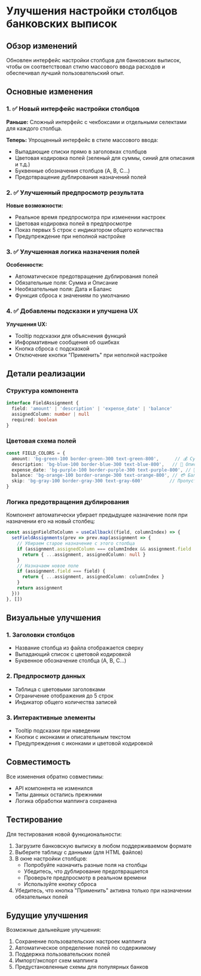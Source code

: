 # Улучшения настройки столбцов банковских выписок

## Обзор изменений

Обновлен интерфейс настройки столбцов для банковских выписок, чтобы он соответствовал стилю массового ввода расходов и обеспечивал лучший пользовательский опыт.

## Основные изменения

### 1. ✅ Новый интерфейс настройки столбцов

**Раньше:** Сложный интерфейс с чекбоксами и отдельными селектами для каждого столбца.

**Теперь:** Упрощенный интерфейс в стиле массового ввода:
- Выпадающие списки прямо в заголовках столбцов
- Цветовая кодировка полей (зеленый для суммы, синий для описания и т.д.)
- Буквенные обозначения столбцов (A, B, C...)
- Предотвращение дублирования назначений полей

### 2. ✅ Улучшенный предпросмотр результата

**Новые возможности:**
- Реальное время предпросмотра при изменении настроек
- Цветовая кодировка полей в предпросмотре
- Показ первых 5 строк с индикатором общего количества
- Предупреждение при неполной настройке

### 3. ✅ Улучшенная логика назначения полей

**Особенности:**
- Автоматическое предотвращение дублирования полей
- Обязательные поля: Сумма и Описание
- Необязательные поля: Дата и Баланс
- Функция сброса к значениям по умолчанию

### 4. ✅ Добавлены подсказки и улучшена UX

**Улучшения UX:**
- Tooltip подсказки для объяснения функций
- Информативные сообщения об ошибках
- Кнопка сброса с подсказкой
- Отключение кнопки "Применить" при неполной настройке

## Детали реализации

### Структура компонента

```typescript
interface FieldAssignment {
  field: 'amount' | 'description' | 'expense_date' | 'balance'
  assignedColumn: number | null
  required: boolean
}
```

### Цветовая схема полей

```typescript
const FIELD_COLORS = {
  amount: 'bg-green-100 border-green-300 text-green-800',      // 💰 Сумма
  description: 'bg-blue-100 border-blue-300 text-blue-800',   // 📝 Описание  
  expense_date: 'bg-purple-100 border-purple-300 text-purple-800', // 📅 Дата
  balance: 'bg-orange-100 border-orange-300 text-orange-800', // 💳 Баланс
  skip: 'bg-gray-100 border-gray-300 text-gray-600'          // Пропустить
}
```

### Логика предотвращения дублирования

Компонент автоматически убирает предыдущее назначение поля при назначении его на новый столбец:

```typescript
const assignFieldToColumn = useCallback((field, columnIndex) => {
  setFieldAssignments(prev => prev.map(assignment => {
    // Убираем старое назначение с этого столбца
    if (assignment.assignedColumn === columnIndex && assignment.field !== field) {
      return { ...assignment, assignedColumn: null }
    }
    // Назначаем новое поле
    if (assignment.field === field) {
      return { ...assignment, assignedColumn: columnIndex }
    }
    return assignment
  }))
}, [])
```

## Визуальные улучшения

### 1. Заголовки столбцов
- Название столбца из файла отображается сверху
- Выпадающий список с цветовой кодировкой
- Буквенное обозначение столбца (A, B, C...)

### 2. Предпросмотр данных
- Таблица с цветовыми заголовками
- Ограничение отображения до 5 строк
- Индикатор общего количества записей

### 3. Интерактивные элементы
- Tooltip подсказки при наведении
- Кнопки с иконками и описательным текстом
- Предупреждения с иконками и цветовой кодировкой

## Совместимость

Все изменения обратно совместимы:
- API компонента не изменился
- Типы данных остались прежними
- Логика обработки маппинга сохранена

## Тестирование

Для тестирования новой функциональности:

1. Загрузите банковскую выписку в любом поддерживаемом формате
2. Выберите таблицу с данными (для HTML файлов)
3. В окне настройки столбцов:
   - Попробуйте назначить разные поля на столбцы
   - Убедитесь, что дублирование предотвращается
   - Проверьте предпросмотр в реальном времени
   - Используйте кнопку сброса
4. Убедитесь, что кнопка "Применить" активна только при назначении обязательных полей

## Будущие улучшения

Возможные дальнейшие улучшения:
1. Сохранение пользовательских настроек маппинга
2. Автоматическое определение полей по содержимому
3. Поддержка пользовательских полей
4. Импорт/экспорт схем маппинга
5. Предустановленные схемы для популярных банков